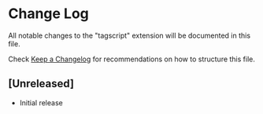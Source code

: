 # Change Log

All notable changes to the "tagscript" extension will be documented in this file.

Check [Keep a Changelog](http://keepachangelog.com/) for recommendations on how to structure this file.

## [Unreleased]

- Initial release